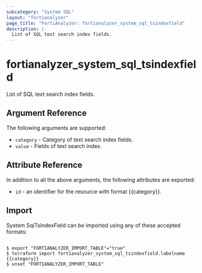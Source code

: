 ```yaml
---
subcategory: "System SQL"
layout: "fortianalyzer"
page_title: "FortiAnalyzer: fortianalyzer_system_sql_tsindexfield"
description: |-
  List of SQL text search index fields.
---
```


# fortianalyzer_system_sql_tsindexfield
List of SQL text search index fields.

## Argument Reference


The following arguments are supported:


* `category` - Category of text search index fields.
* `value` - Fields of text search index.


## Attribute Reference

In addition to all the above arguments, the following attributes are exported:
* `id` - an identifier for the resource with format {{category}}.

## Import

System SqlTsIndexField can be imported using any of these accepted formats:
```

$ export "FORTIANALYZER_IMPORT_TABLE"="true"
$ terraform import fortianalyzer_system_sql_tsindexfield.labelname {{category}}
$ unset "FORTIANALYZER_IMPORT_TABLE"
```

